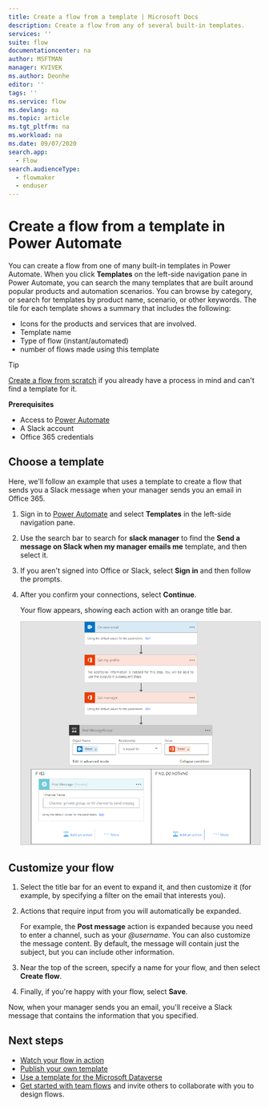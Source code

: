 ```yaml
---
title: Create a flow from a template | Microsoft Docs
description: Create a flow from any of several built-in templates.
services: ''
suite: flow
documentationcenter: na
author: MSFTMAN
manager: KVIVEK
ms.author: Deonhe
editor: ''
tags: ''
ms.service: flow
ms.devlang: na
ms.topic: article
ms.tgt_pltfrm: na
ms.workload: na
ms.date: 09/07/2020
search.app: 
  - Flow
search.audienceType: 
  - flowmaker
  - enduser
---
```

# Create a flow from a template in Power Automate

You can create a flow from one of many built-in templates in Power Automate. When you click **Templates** on the left-side navigation pane in Power Automate, you can search the many templates that are built around popular products and automation scenarios. You can browse by category, or search for templates by product name, scenario, or other keywords. The tile for each template shows a summary that includes the following:

- Icons for the products and services that are involved. 
- Template name
- Type of flow (instant/automated)
- number of flows made using this template



>[!TIP]
>[Create a flow from scratch](get-started-logic-flow.md) if you already have a process in mind and can't find a template for it.

**Prerequisites**

* Access to [Power Automate](https://flow.microsoft.com)
* A Slack account
* Office 365 credentials

## Choose a template

Here, we'll follow an example that uses a template to create a flow that sends you a Slack message when your manager sends you an email in Office 365.

1. Sign in to [Power Automate](https://flow.microsoft.com) and select **Templates** in the left-side navigation pane.
1. Use the search bar to search for **slack manager** to find the **Send a message on Slack when my manager emails me** template, and then select it.
1. If you aren't signed into Office or Slack, select **Sign in** and then follow the prompts.
1. After you confirm your connections, select **Continue**.

    Your flow appears, showing each action with an orange title bar.

    ![Default events and actions from template](./media/get-started-logic-template/template-default.png)

## Customize your flow

1. Select the title bar for an event to expand it, and then customize it (for example, by specifying a filter on the email that interests you).
1. Actions that require input from you will automatically be expanded.
  
    For example, the **Post message** action is expanded because you need to enter a channel, such as your *\@username*. You can also customize the message content. By default, the message will contain just the subject, but you can include other information.

1. Near the top of the screen, specify a name for your flow, and then select **Create flow**.
1. Finally, if you're happy with your flow, select **Save**.

Now, when your manager sends you an email, you'll receive a Slack message that contains the information that you specified.

## Next steps

* [Watch your flow in action](see-a-flow-run.md)
* [Publish your own template](publish-a-template.md)
* [Use a template for the Microsoft Dataverse](common-data-model-intro.md)
* [Get started with team flows](create-team-flows.md) and invite others to collaborate with you to design flows.
